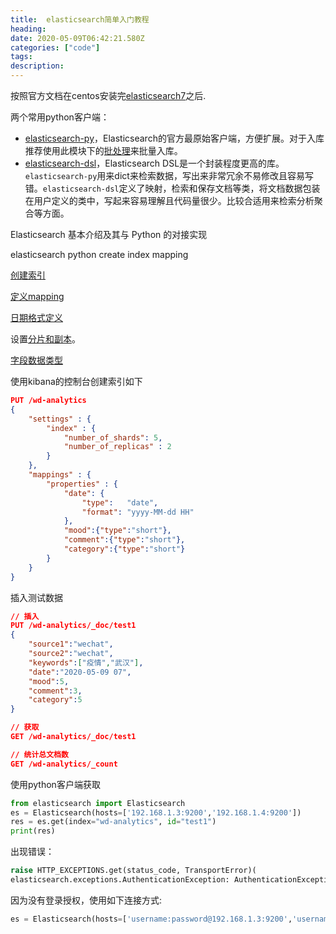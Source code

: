 ```yaml
---
title:  elasticsearch简单入门教程
heading:
date: 2020-05-09T06:42:21.580Z
categories: ["code"]
tags: 
description: 
---
```



按照官方文档在centos安装完[elasticsearch7](https://www.elastic.co/guide/en/elasticsearch/reference/current/rpm.html)之后.

两个常用python客户端： 
- [elasticsearch-py](https://elasticsearch-py.readthedocs.io/en/master/index.html)，Elasticsearch的官方最原始客户端，方便扩展。对于入库推荐使用此模块下的[批处理](https://elasticsearch-py.readthedocs.io/en/master/helpers.html)来批量入库。
- [elasticsearch-dsl](https://elasticsearch-dsl.readthedocs.io/en/latest/index.html)，Elasticsearch DSL是一个封装程度更高的库。`elasticsearch-py`用来dict来检索数据，写出来非常冗余不易修改且容易写错。`elasticsearch-dsl`定义了映射，检索和保存文档等类，将文档数据包装在用户定义的类中，写起来容易理解且代码量很少。比较合适用来检索分析聚合等方面。



Elasticsearch 基本介绍及其与 Python 的对接实现

elasticsearch python create index mapping


[创建索引](https://www.elastic.co/guide/en/elasticsearch/reference/current/indices-create-index.html#indices-create-api-example)

[定义mapping](https://www.elastic.co/guide/en/elasticsearch/reference/current/mapping.html#create-mapping)

[日期格式定义](https://www.elastic.co/guide/en/elasticsearch/reference/current/date.html)

设置[分片和副本](https://www.elastic.co/guide/en/elasticsearch/reference/current/indices-create-index.html)。

[字段数据类型](https://www.elastic.co/guide/en/elasticsearch/reference/current/mapping-types.html)



使用kibana的控制台创建索引如下
```json
PUT /wd-analytics
{
	"settings" : {
        "index" : {
            "number_of_shards": 5, 
            "number_of_replicas" : 2 
        }
    },
    "mappings" : {
        "properties" : {
            "date": {
		        "type":   "date",
		        "format": "yyyy-MM-dd HH"
		    },
		    "mood":{"type":"short"},
		    "comment":{"type":"short"},
		    "category":{"type":"short"}
        }
    }
}
```

插入测试数据
```json
// 插入
PUT /wd-analytics/_doc/test1
{
	"source1":"wechat",
	"source2":"wechat",
	"keywords":["疫情","武汉"],
	"date":"2020-05-09 07",
	"mood":5,
	"comment":3,
	"category":5
}

// 获取
GET /wd-analytics/_doc/test1

// 统计总文档数
GET /wd-analytics/_count
```

使用python客户端获取

```python
from elasticsearch import Elasticsearch
es = Elasticsearch(hosts=['192.168.1.3:9200','192.168.1.4:9200'])
res = es.get(index="wd-analytics", id="test1")
print(res)
```

出现错误： 
```python
raise HTTP_EXCEPTIONS.get(status_code, TransportError)(
elasticsearch.exceptions.AuthenticationException: AuthenticationException(401, 'security_exception', 'missing authentication credentials for REST request [/_bulk]')
```

因为没有登录授权，使用如下连接方式:
```python
es = Elasticsearch(hosts=['username:password@192.168.1.3:9200','username:password@192.168.1.4:9200'])
```
